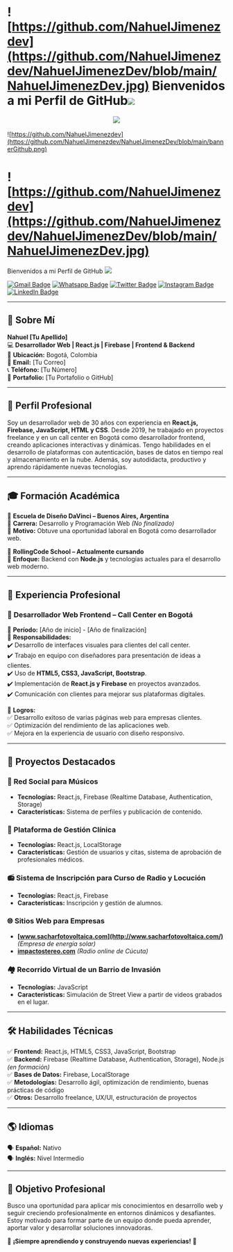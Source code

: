 # ![https://github.com/NahuelJimenezdev](https://github.com/NahuelJimenezdev/NahuelJimenezDev/blob/main/NahuelJimenezDev.jpg) Bienvenidos a mi Perfil de GitHub<img src="https://media.giphy.com/media/hvRJCLFzcasrR4ia7z/giphy.gif" width="28">

<!-- Typing SVG by DenverCoder1 - https://github.com/DenverCoder1/readme-typing-svg -->
<p align="center">
  <a href="https://github.com/DenverCoder1/readme-typing-svg">
    <img src="https://readme-typing-svg.herokuapp.com/?lines=Desarrollador%20y%20programador%20web%20;Developer%20Full-Stack;%2B5%20Proyectos%20freelance%20activos&font=Fira%20Code&center=true&width=570&height=45&color=2A84FA&vCenter=true&size=28"></a>
</p>

![https://github.com/NahuelJimenezdev](https://github.com/NahuelJimenezdev/NahuelJimenezDev/blob/main/bannerGithub.png)

# ![https://github.com/NahuelJimenezdev](https://github.com/NahuelJimenezdev/NahuelJimenezDev/blob/main/NahuelJimenezDev.jpg)  
Bienvenidos a mi Perfil de GitHub <img src="https://media.giphy.com/media/hvRJCLFzcasrR4ia7z/giphy.gif" width="28">

[![Gmail Badge](https://img.shields.io/badge/-Gmail-c14438?style=flat-square&logo=Gmail&logoColor=white&link=mailto:naedjima93@gmail.com)](mailto:naedjima93@gmail.com)
[![Whatsapp Badge](https://img.shields.io/badge/-Whatsapp-4CA143?style=flat-square&labelColor=4CA143&logo=whatsapp&logoColor=white&link=https://api.whatsapp.com/send?phone=1166582695&text=Bienvenido,%20dejame%20tu%20mensaje%20y%20apenas%20lo%20lea%20te%20contestare)](https://api.whatsapp.com/send?phone=1166582695&text=Bienvenido,%20dejame%20tu%20mensaje%20y%20apenas%20lo%20lea%20te%20contestare)
[![Twitter Badge](https://img.shields.io/badge/-Twitter-1da1f2?style=flat-square&labelColor=1da1f2&logo=twitter&logoColor=white&link=https://twitter.com/NahuelJimenez93/)](https://twitter.com/NahuelJimenez93/)
[![Instagram Badge](https://img.shields.io/badge/-Instagram-833AB4?style=flat-square&labelColor=833AB4&logo=instagram&logoColor=white&link=https://www.instagram.com/nahuel.jimenez/)](https://www.instagram.com/nahuel.jimenez/)
[![LinkedIn Badge](https://img.shields.io/badge/-LinkedIn-4267B2?style=flat-square&labelColor=4267B2&logo=linkedin&logoColor=white&link=https://www.linkedin.com/in/nahueljimenez/)](https://www.linkedin.com/in/nahueljimenez/)

---

## 🚀 Sobre Mí

**Nahuel [Tu Apellido]**  
💻 **Desarrollador Web | React.js | Firebase | Frontend & Backend**  
📍 **Ubicación:** Bogotá, Colombia  
📧 **Email:** [Tu Correo]  
📞 **Teléfono:** [Tu Número]  
🔗 **Portafolio:** [Tu Portafolio o GitHub]  

---

## 🎯 **Perfil Profesional**  
Soy un desarrollador web de 30 años con experiencia en **React.js, Firebase, JavaScript, HTML y CSS**. Desde 2019, he trabajado en proyectos freelance y en un call center en Bogotá como desarrollador frontend, creando aplicaciones interactivas y dinámicas. Tengo habilidades en el desarrollo de plataformas con autenticación, bases de datos en tiempo real y almacenamiento en la nube. Además, soy autodidacta, productivo y aprendo rápidamente nuevas tecnologías.

---

## 🎓 **Formación Académica**  
📌 **Escuela de Diseño DaVinci – Buenos Aires, Argentina**  
📖 **Carrera:** Desarrollo y Programación Web _(No finalizado)_  
🔹 **Motivo:** Obtuve una oportunidad laboral en Bogotá como desarrollador web.  

📌 **RollingCode School – Actualmente cursando**  
📖 **Enfoque:** Backend con **Node.js** y tecnologías actuales para el desarrollo web moderno.

---

## 💼 **Experiencia Profesional**  

### 🚀 **Desarrollador Web Frontend – Call Center en Bogotá**  
📅 **Período:** [Año de inicio] - [Año de finalización]  
📌 **Responsabilidades:**  
✔️ Desarrollo de interfaces visuales para clientes del call center.  
✔️ Trabajo en equipo con diseñadores para presentación de ideas a clientes.  
✔️ Uso de **HTML5, CSS3, JavaScript, Bootstrap**.  
✔️ Implementación de **React.js y Firebase** en proyectos avanzados.  
✔️ Comunicación con clientes para mejorar sus plataformas digitales.  

📌 **Logros:**  
✅ Desarrollo exitoso de varias páginas web para empresas clientes.  
✅ Optimización del rendimiento de las aplicaciones web.  
✅ Mejora en la experiencia de usuario con diseño responsivo.

---

## 📌 **Proyectos Destacados**  

### 🎵 **Red Social para Músicos**  
- **Tecnologías:** React.js, Firebase (Realtime Database, Authentication, Storage)  
- **Características:** Sistema de perfiles y publicación de contenido.  

### 🏥 **Plataforma de Gestión Clínica**  
- **Tecnologías:** React.js, LocalStorage  
- **Características:** Gestión de usuarios y citas, sistema de aprobación de profesionales médicos.  

### 📻 **Sistema de Inscripción para Curso de Radio y Locución**  
- **Tecnologías:** React.js, Firebase  
- **Características:** Inscripción y gestión de alumnos.  

### 🌐 **Sitios Web para Empresas**  
- **[www.sacharfotovoltaica.com](http://www.sacharfotovoltaica.com/)** _(Empresa de energía solar)_  
- **[impactostereo.com](https://impactostereo.com/)** _(Radio online de Cúcuta)_  

### 🏘️ **Recorrido Virtual de un Barrio de Invasión**  
- **Tecnologías:** JavaScript  
- **Características:** Simulación de Street View a partir de videos grabados en el lugar.

---

## 🛠️ **Habilidades Técnicas**  
✅ **Frontend:** React.js, HTML5, CSS3, JavaScript, Bootstrap  
✅ **Backend:** Firebase (Realtime Database, Authentication, Storage), Node.js _(en formación)_  
✅ **Bases de Datos:** Firebase, LocalStorage  
✅ **Metodologías:** Desarrollo ágil, optimización de rendimiento, buenas prácticas de código  
✅ **Otros:** Desarrollo freelance, UX/UI, estructuración de proyectos  

---

## 🌎 **Idiomas**  
🗣️ **Español:** Nativo  
🗣️ **Inglés:** Nivel Intermedio  

---

## 🎯 **Objetivo Profesional**  
Busco una oportunidad para aplicar mis conocimientos en desarrollo web y seguir creciendo profesionalmente en entornos dinámicos y desafiantes. Estoy motivado para formar parte de un equipo donde pueda aprender, aportar valor y desarrollar soluciones innovadoras.  

🚀 **¡Siempre aprendiendo y construyendo nuevas experiencias!** 🚀

